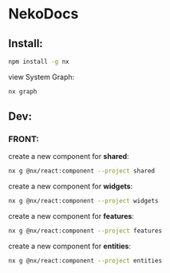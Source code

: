 # NekoDocs

## Install:

```bash
npm install -g nx
```

view System Graph:

```bash
nx graph
```


## Dev:

### FRONT:

create a new component for **shared**:

```bash
nx g @nx/react:component --project shared
```

create a new component for **widgets**:

```bash
nx g @nx/react:component --project widgets
```

create a new component for **features**:

```bash
nx g @nx/react:component --project features
```

create a new component for **entities**:

```bash
nx g @nx/react:component --project entities
```


